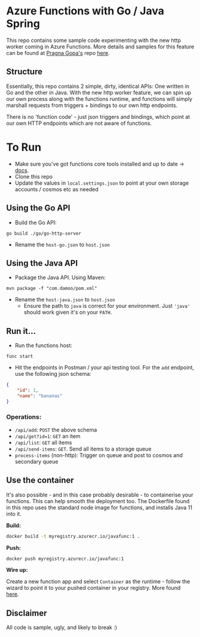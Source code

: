 # Azure Functions with Go / Java Spring
This repo contains some sample code experimenting with the new http worker coming in Azure Functions. More details and samples for this feature can be found at [Pragna Gopa's](https://github.com/pragnagopa/) repo [here](https://github.com/pragnagopa/functions-http-worker/).

## Structure
Essentially, this repo contains 2 simple, dirty, identical APIs: One written in Go and the other in Java. With the new http worker feature, we can spin up our own process along with the functions runtime, and functions will simply marshall requests from triggers + bindings to our own http endpoints. 

There is no 'function code' - just json triggers and bindings, which point at our own HTTP endpoints which are not aware of functions. 

# To Run
- Make sure you've got functions core tools installed and up to date -> [docs](https://docs.microsoft.com/en-us/azure/azure-functions/functions-run-local).
- Clone this repo
- Update the values in `local.settings.json` to point at your own storage accounts / cosmos etc as needed

## Using the Go API
- Build the Go API:
```
go build ./go/go-http-server
```
- Rename the `host-go.json` to `host.json`

## Using the Java API
- Package the Java API. Using Maven:
```
mvn package -f "com.damoo/pom.xml"
```
- Rename the `host-java.json` to `host.json`
  - Ensure the path to `java` is correct for your environment. Just `'java'` should work given it's on your `PATH`.

## Run it...
- Run the functions host:
```
func start
```
- Hit the endpoints in Postman / your api testing tool. For the `add` endpoint, use the following json schema:
```json
{
	"id": 1,
	"name": "bananas"
}
```

### Operations:
- `/api/add`: `POST` the above schema
- `/api/get?id=1`: `GET` an item
- `/api/list`: `GET` all items
- `/api/send-items`: `GET`. Send all items to a storage queue
- `process-items` (non-http): Trigger on queue and post to cosmos and secondary queue

## Use the container
It's also possible - and in this case probably desirable - to containerise your functions. This can help smooth the deployment too. The Dockerfile found in this repo uses the standard node image for functions, and installs Java 11 into it. 

**Build:**
```bash
docker build -t myregistry.azurecr.io/javafunc:1 .
```
**Push:**
```bash
docker push myregistry.azurecr.io/javafunc:1
```

**Wire up:**

Create a new function app and select `Container` as the runtime - follow the wizard to point it to your pushed container in your registry. More found [here](https://docs.microsoft.com/en-us/azure/devops/pipelines/targets/function-app-container?view=azure-devops&tabs=yaml).


## Disclaimer
All code is sample, ugly, and likely to break :)


